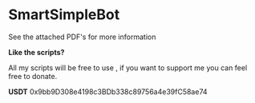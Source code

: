 # SmartSimpleBot

See the attached PDF's for more information



**Like the scripts?**

All my scripts will be free to use , if you want to support me you can feel free to donate.

**USDT**
0x9bb9D308e4198c3BDb338c89756a4e39fC58ae74
